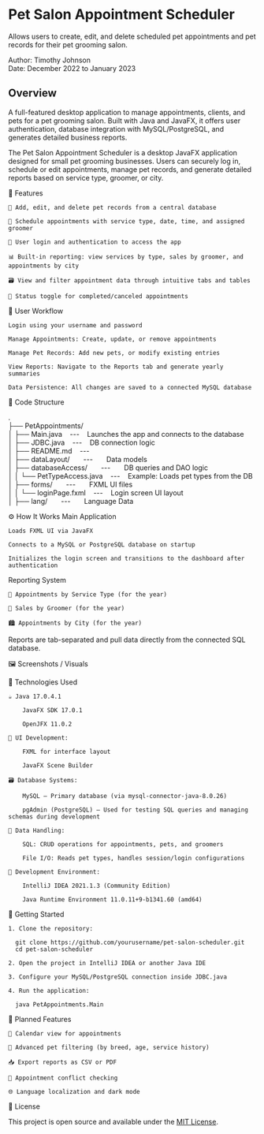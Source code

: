 # Pet Salon Appointment Scheduler
Allows users to create, edit, and delete scheduled pet appointments and pet records for their pet grooming salon.

Author: Timothy Johnson <br>
Date: December 2022 to January 2023

## Overview

A full-featured desktop application to manage appointments, clients, and pets for a pet grooming salon.
Built with Java and JavaFX, it offers user authentication, database integration with MySQL/PostgreSQL, and generates detailed business reports.

The Pet Salon Appointment Scheduler is a desktop JavaFX application designed for small pet grooming businesses.
Users can securely log in, schedule or edit appointments, manage pet records, and generate detailed reports based on service type, groomer, or city.

🧩 Features

    🐶 Add, edit, and delete pet records from a central database

    📅 Schedule appointments with service type, date, time, and assigned groomer

    👤 User login and authentication to access the app

    📊 Built-in reporting: view services by type, sales by groomer, and appointments by city

    🗃️ View and filter appointment data through intuitive tabs and tables

    🧾 Status toggle for completed/canceled appointments

🔄 User Workflow

    Login using your username and password

    Manage Appointments: Create, update, or remove appointments

    Manage Pet Records: Add new pets, or modify existing entries

    View Reports: Navigate to the Reports tab and generate yearly summaries

    Data Persistence: All changes are saved to a connected MySQL database


📁 Code Structure

. <br>
├── PetAppointments/ <br>
│   ├── Main.java &nbsp;&nbsp;&nbsp;---&nbsp;&nbsp;&nbsp; Launches the app and connects to the database <br>
│   ├── JDBC.java &nbsp;&nbsp;&nbsp;---&nbsp;&nbsp;&nbsp; DB connection logic <br>
│   ├── README.md &nbsp;&nbsp;&nbsp;---&nbsp;&nbsp;&nbsp; <br>
│   ├── dataLayout/ &nbsp;&nbsp;&nbsp;&nbsp;&nbsp;&nbsp;---&nbsp;&nbsp;&nbsp;&nbsp;&nbsp;&nbsp; Data models <br>
│   ├── databaseAccess/ &nbsp;&nbsp;&nbsp;&nbsp;&nbsp;&nbsp;---&nbsp;&nbsp;&nbsp;&nbsp;&nbsp;&nbsp; DB queries and DAO logic <br>
│   │   └── PetTypeAccess.java &nbsp;&nbsp;&nbsp;---&nbsp;&nbsp;&nbsp; Example: Loads pet types from the DB <br>
│   ├── forms/ &nbsp;&nbsp;&nbsp;&nbsp;&nbsp;&nbsp;---&nbsp;&nbsp;&nbsp;&nbsp;&nbsp;&nbsp; FXML UI files <br>
│   │   └── loginPage.fxml &nbsp;&nbsp;&nbsp;---&nbsp;&nbsp;&nbsp; Login screen UI layout <br>
│   ├── lang/ &nbsp;&nbsp;&nbsp;&nbsp;&nbsp;&nbsp;---&nbsp;&nbsp;&nbsp;&nbsp;&nbsp;&nbsp; Language Data <br>

⚙️ How It Works
Main Application

    Loads FXML UI via JavaFX

    Connects to a MySQL or PostgreSQL database on startup

    Initializes the login screen and transitions to the dashboard after authentication

Reporting System

    🧾 Appointments by Service Type (for the year)

    💇 Sales by Groomer (for the year)

    🏙️ Appointments by City (for the year)

Reports are tab-separated and pull data directly from the connected SQL database.

🖼️ Screenshots / Visuals

🧰 Technologies Used

    ☕ Java 17.0.4.1

        JavaFX SDK 17.0.1

        OpenJFX 11.0.2

    🧩 UI Development:

        FXML for interface layout

        JavaFX Scene Builder

    🗃️ Database Systems:

        MySQL – Primary database (via mysql-connector-java-8.0.26)

        pgAdmin (PostgreSQL) – Used for testing SQL queries and managing schemas during development

    📄 Data Handling:

        SQL: CRUD operations for appointments, pets, and groomers

        File I/O: Reads pet types, handles session/login configurations

    🧪 Development Environment:

        IntelliJ IDEA 2021.1.3 (Community Edition)

        Java Runtime Environment 11.0.11+9-b1341.60 (amd64)

🚀 Getting Started

    1. Clone the repository:

      git clone https://github.com/yourusername/pet-salon-scheduler.git
      cd pet-salon-scheduler
      
    2. Open the project in IntelliJ IDEA or another Java IDE

    3. Configure your MySQL/PostgreSQL connection inside JDBC.java

    4. Run the application:
    
      java PetAppointments.Main

🌱 Planned Features

    📆 Calendar view for appointments

    🐾 Advanced pet filtering (by breed, age, service history)

    📥 Export reports as CSV or PDF

    🛑 Appointment conflict checking

    🌐 Language localization and dark mode

🪪 License

This project is open source and available under the [MIT License](https://opensource.org/license/mit).
